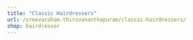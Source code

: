 ```yaml
---
title: "Classic Hairdressers"
url: /sreevaraham-thiruvananthapuram/classic-hairdressers/
shop: hairdresser
---
```

